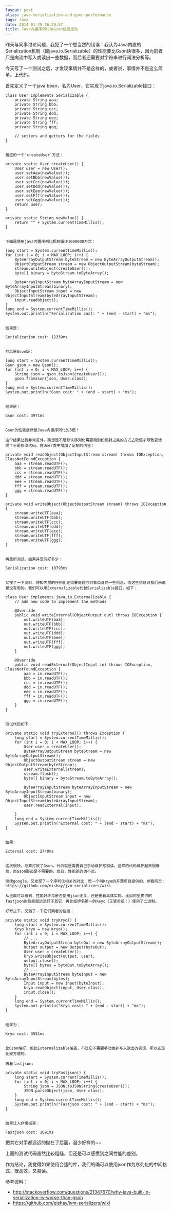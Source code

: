 ```yaml
---
layout: post
alias: java-serialization-and-gson-performance
tags: Java
date: 2014-01-25 16:20:57
title: Java内置序列化与Gson性能比较
---
```


昨天与同事讨论问题，我犯了一个想当然的错误：我认为Java内置的Serialization机制（即java.io.Serializable）的性能要比Gson快很多，因为前者只是向流中写入或读出一些数据，而后者还需要对字符串进行词法分析等。

今天写了一个测试之后，才发现事情并不是这样的，或者说，事情并不是这么简单。上代码。

首先定义了一个java bean，名为User，它实现了java.io.Serializable接口：

    class User implements Serializable {
        private String aaa;
        private String bbb;
        private String ccc;
        private String ddd;
        private String eee;
        private String fff;
        private String ggg;

        // setters and getters for the fields
    }
    

    相应的一个`createUser`方法：

    private static User createUser() {
        User user = new User();
        user.setAaa(newValue());
        user.setBbb(newValue());
        user.setCcc(newValue());
        user.setDdd(newValue());
        user.setEee(newValue());
        user.setFff(newValue());
        user.setGgg(newValue());
        return user;
    }

    private static String newValue() {
        return "" + System.currentTimeMillis();
    }
    

    下面是使用java内置序列化机制循环1000000万次：

    long start = System.currentTimeMillis();
    for (int i = 0; i < MAX_LOOP; i++) {
        ByteArrayOutputStream byteStream = new ByteArrayOutputStream();
        ObjectOutputStream stream = new ObjectOutputStream(byteStream);
        stream.writeObject(createUser());
        byte[] binary = byteStream.toByteArray();

        ByteArrayInputStream byteArrayInputStream = new ByteArrayInputStream(binary);
        ObjectInputStream input = new ObjectInputStream(byteArrayInputStream);
        input.readObject();
    }
    long end = System.currentTimeMillis();
    System.out.println("Serialization cost: " + (end - start) + "ms");
    

    结果是：

    Serialization cost: 12339ms
    

    然后是Gson版：

    long start = System.currentTimeMillis();
    Gson gson = new Gson();
    for (int i = 0; i < MAX_LOOP; i++) {
        String json = gson.toJson(createUser());
        gson.fromJson(json, User.class);
    }
    long end = System.currentTimeMillis();
    System.out.println("Gson cost: " + (end - start) + "ms");
    

    结果是：

    Gson cost: 3971ms
    

    Gson的性能居然是Java内置序列化的3倍！

    这个结果让我非常意外，猜想是不是默认序列化需要用到如反射之类的方式去取值才导致变慢呢？于是修改代码，在User类中增加了定制的内容：

    private void readObject(ObjectInputStream stream) throws IOException, ClassNotFoundException {
        aaa = stream.readUTF();
        bbb = stream.readUTF();
        ccc = stream.readUTF();
        ddd = stream.readUTF();
        eee = stream.readUTF();
        fff = stream.readUTF();
        ggg = stream.readUTF();
    }

    private void writeObject(ObjectOutputStream stream) throws IOException {
        stream.writeUTF(aaa);
        stream.writeUTF(bbb);
        stream.writeUTF(ccc);
        stream.writeUTF(ddd);
        stream.writeUTF(eee);
        stream.writeUTF(fff);
        stream.writeUTF(ggg);
    }
    

    再重新测试，结果并没有好多少：

    Serialization cost: 10793ms
    

    又搜了一下资料，得知内置的序列化还需要处理与对象自身的一些信息，而这些信息对我们来说是没有用的。我们可以用Externalizable代替Serializable接口，如下：

    class User implements java.io.Externalizable {
        // add new code to implement the methods

        @Override
        public void writeExternal(ObjectOutput out) throws IOException {
            out.writeUTF(aaa);
            out.writeUTF(bbb);
            out.writeUTF(ccc);
            out.writeUTF(ddd);
            out.writeUTF(eee);
            out.writeUTF(fff);
            out.writeUTF(ggg);
        }

        @Override
        public void readExternal(ObjectInput in) throws IOException, ClassNotFoundException {
            aaa = in.readUTF();
            bbb = in.readUTF();
            ccc = in.readUTF();
            ddd = in.readUTF();
            eee = in.readUTF();
            fff = in.readUTF();
            ggg = in.readUTF();
        }
    }
    

    测试代码如下：

    private static void tryExternal() throws Exception {
        long start = System.currentTimeMillis();
        for (int i = 0; i < MAX_LOOP; i++) {
            User user = createUser();
            ByteArrayOutputStream byteStream = new ByteArrayOutputStream();
            ObjectOutputStream stream = new ObjectOutputStream(byteStream);
            user.writeExternal(stream);
            stream.flush();
            byte[] binary = byteStream.toByteArray();

            ByteArrayInputStream byteArrayInputStream = new ByteArrayInputStream(binary);
            ObjectInputStream input = new ObjectInputStream(byteArrayInputStream);
            user.readExternal(input);

        }
        long end = System.currentTimeMillis();
        System.out.println("External cost: " + (end - start) + "ms");
    }
    

    结果：

    External cost: 2740ms
    

    这次很快，总算打败了Gson，代价就是需要自己手动维护写和读，这样的代码维护起来很麻烦，而Gson那边是不需要的。而且，性能差的也不远。

    继续google，又发现了一个序列化相关的对比，而一个叫Kryo的开源项目提供的，参看网页：https://github.com/eishay/jvm-serializers/wiki

    从里面可以看到，性能好坏与是否使用json无关，还是要看具体实现。比如阿里提供的fastjson的性能就远远好于其它，再比如排名第一的keyo（王婆卖瓜：）使用了二进制。

    好奇之下，又测了一下它们两者的性能：

    private static void tryKryo() {
        long start = System.currentTimeMillis();
        Kryo kryo = new Kryo();
        for (int i = 0; i < MAX_LOOP; i++) {
            // ...
            ByteArrayOutputStream byteOut = new ByteArrayOutputStream();
            Output output = new Output(byteOut);
            User user = createUser();
            kryo.writeObject(output, user);
            output.close();
            byte[] bytes = byteOut.toByteArray();
            // ...
            ByteArrayInputStream byteInput = new ByteArrayInputStream(bytes);
            Input input = new Input(byteInput);
            kryo.readObject(input, User.class);
            input.close();
        }
        long end = System.currentTimeMillis();
        System.out.println("Kryo cost: " + (end - start) + "ms");
    }
    

    结果为：

    Kryo cost: 3551ms
    

    比Gson略好，但比Externalizable略差。不过它不需要手动维护写入读出的实现，所以还是比较方便的。

    再看fastjson:

    private static void tryFastjson() {
        long start = System.currentTimeMillis();
        for (int i = 0; i < MAX_LOOP; i++) {
            String json = JSON.toJSONString(createUser());
            JSON.parseObject(json, User.class);
        }
        long end = System.currentTimeMillis();
        System.out.println("Fastjson cost: " + (end - start) + "ms");
    }
    

    结果让人非常振奋：

    Fastjson cost: 1691ms

把其它对手都远远的抛在了后面，温少好样的~~

上面的测试代码虽然比较粗糙，但还是可以感受到之间性能的差别。

作为结论，我觉得如果使用合适的库，我们的确可以使用json作为序列化的中间格式，既高效，又易读。

参考资料：

*   http://stackoverflow.com/questions/21347670/why-java-built-in-serialization-is-worse-than-gson
*   https://github.com/eishay/jvm-serializers/wiki
